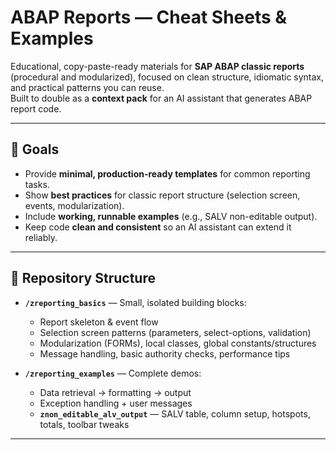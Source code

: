 # ABAP Reports — Cheat Sheets & Examples

Educational, copy-paste-ready materials for **SAP ABAP classic reports** (procedural and modularized), focused on clean structure, idiomatic syntax, and practical patterns you can reuse.  
Built to double as a **context pack** for an AI assistant that generates ABAP report code.

---

## 🎯 Goals

- Provide **minimal, production-ready templates** for common reporting tasks.
- Show **best practices** for classic report structure (selection screen, events, modularization).
- Include **working, runnable examples** (e.g., SALV non-editable output).
- Keep code **clean and consistent** so an AI assistant can extend it reliably.

---

## 📁 Repository Structure

- **`/zreporting_basics`** — Small, isolated building blocks:
  - Report skeleton & event flow
  - Selection screen patterns (parameters, select-options, validation)
  - Modularization (FORMs), local classes, global constants/structures
  - Message handling, basic authority checks, performance tips

- **`/zreporting_examples`** — Complete demos:
  - Data retrieval → formatting → output
  - Exception handling + user messages
  - **`znon_editable_alv_output`** — SALV table, column setup, hotspots, totals, toolbar tweaks

---
